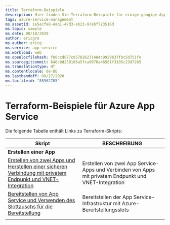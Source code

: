 ```yaml
---
title: Terraform-Beispiele
description: Hier finden Sie Terraform-Beispiele für einige gängige App Service-Szenarien. Hier erfahren Sie, wie Sie Ihre Bereitstellungs- oder Verwaltungsaufgaben für App Service automatisieren.
tags: azure-service-management
ms.assetid: 1e5ecfa8-4ab1-47d3-ab23-97abf723516d
ms.topic: sample
ms.date: 08/10/2020
author: ericgre
ms.author: ericg
ms.service: app-service
ms.workload: web
ms.openlocfilehash: f88ccd077c857826271484c9929b37f8c5d751fe
ms.sourcegitcommit: 648c8d250106a5fca9076a46581f3105c23d7265
ms.translationtype: HT
ms.contentlocale: de-DE
ms.lasthandoff: 08/27/2020
ms.locfileid: "88962705"
---
```

# <a name="terraform-samples-for-azure-app-service"></a>Terraform-Beispiele für Azure App Service

Die folgende Tabelle enthält Links zu Terraform-Skripts:

| Skript | BESCHREIBUNG |
|-|-|
|**Erstellen einer App**||
| [Erstellen von zwei Apps und Herstellen einer sicheren Verbindung mit privatem Endpunkt und VNET-Integration](./scripts/terraform-secure-backend-frontend.md )| Erstellen von zwei App Service-Apps und Verbinden von Apps mit privatem Endpunkt und VNET-Integration |
| [Bereitstellen von App Service und Verwenden des Slottauschs für die Bereitstellung](/azure/developer/terraform/provision-infrastructure-using-azure-deployment-slots)| Bereitstellen der App Service-Infrastruktur mit Azure-Bereitstellungsslots |
| | |